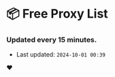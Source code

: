 # :package: Free Proxy List
### Updated every 15 minutes.

- Last updated: `2024-10-01 00:39`

:heart:
